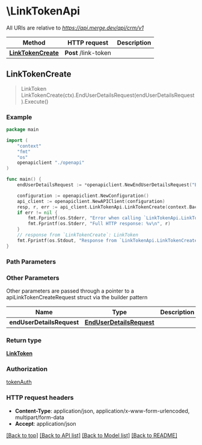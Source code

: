 # \LinkTokenApi

All URIs are relative to *https://api.merge.dev/api/crm/v1*

Method | HTTP request | Description
------------- | ------------- | -------------
[**LinkTokenCreate**](LinkTokenApi.md#LinkTokenCreate) | **Post** /link-token | 



## LinkTokenCreate

> LinkToken LinkTokenCreate(ctx).EndUserDetailsRequest(endUserDetailsRequest).Execute()





### Example

```go
package main

import (
    "context"
    "fmt"
    "os"
    openapiclient "./openapi"
)

func main() {
    endUserDetailsRequest := *openapiclient.NewEndUserDetailsRequest("EndUserEmailAddress_example", "EndUserOrganizationName_example", "EndUserOriginId_example", []openapiclient.CategoriesEnum{openapiclient.CategoriesEnum("hris")}) // EndUserDetailsRequest | 

    configuration := openapiclient.NewConfiguration()
    api_client := openapiclient.NewAPIClient(configuration)
    resp, r, err := api_client.LinkTokenApi.LinkTokenCreate(context.Background()).EndUserDetailsRequest(endUserDetailsRequest).Execute()
    if err != nil {
        fmt.Fprintf(os.Stderr, "Error when calling `LinkTokenApi.LinkTokenCreate``: %v\n", err)
        fmt.Fprintf(os.Stderr, "Full HTTP response: %v\n", r)
    }
    // response from `LinkTokenCreate`: LinkToken
    fmt.Fprintf(os.Stdout, "Response from `LinkTokenApi.LinkTokenCreate`: %v\n", resp)
}
```

### Path Parameters



### Other Parameters

Other parameters are passed through a pointer to a apiLinkTokenCreateRequest struct via the builder pattern


Name | Type | Description  | Notes
------------- | ------------- | ------------- | -------------
 **endUserDetailsRequest** | [**EndUserDetailsRequest**](EndUserDetailsRequest.md) |  | 

### Return type

[**LinkToken**](LinkToken.md)

### Authorization

[tokenAuth](../README.md#tokenAuth)

### HTTP request headers

- **Content-Type**: application/json, application/x-www-form-urlencoded, multipart/form-data
- **Accept**: application/json

[[Back to top]](#) [[Back to API list]](../README.md#documentation-for-api-endpoints)
[[Back to Model list]](../README.md#documentation-for-models)
[[Back to README]](../README.md)

